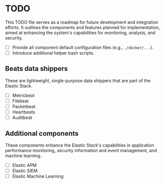 # TODO
This TODO file serves as a roadmap for future development and integration efforts.
It outlines the components and features planned for implementation, aimed at enhancing the system's capabilities for monitoring, analysis, and security.

- [ ] Provide all component default configuration files (e.g., `./docker/...`).
- [ ] Introduce additional helper bash scripts.

## Beats data shippers
These are lightweight, single-purpose data shippers that are part of the Elastic Stack.

- [ ] Metricbeat
- [ ] Filebeat
- [ ] Packetbeat
- [ ] Heartbeats
- [ ] Auditbeat

## Additional components
These components enhance the Elastic Stack's capabilities in application performance monitoring, security information and event management, and machine learning.

- [ ] Elastic APM
- [ ] Elastic SIEM
- [ ] Elastic Machine Learning
